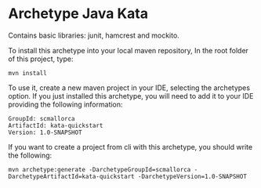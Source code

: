 Archetype Java Kata
=========================

Contains basic libraries: junit, hamcrest and mockito.

To install this archetype into your local maven repository, In the root folder of this project, type:

    mvn install

To use it, create a new maven project in your IDE, selecting the archetypes option. If you just installed this archetype, you will need to add it to your IDE providing the following information:

    GroupId: scmallorca
    ArtifactId: kata-quickstart
    Version: 1.0-SNAPSHOT

If you want to create a project from cli with this archetype, you should write the following:

    mvn archetype:generate -DarchetypeGroupId=scmallorca -DarchetypeArtifactId=kata-quickstart -DarchetypeVersion=1.0-SNAPSHOT
